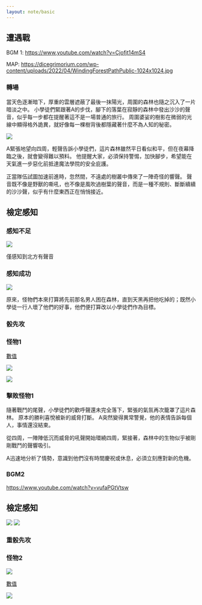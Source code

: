 ```yaml
---
layout: note/basic
---
```


## 遭遇戰
BGM 1: 
https://www.youtube.com/watch?v=Cjofjt14mS4

MAP: https://dicegrimorium.com/wp-content/uploads/2022/04/WindingForestPathPublic-1024x1024.jpg

### 轉場
當天色逐漸暗下，厚重的雲層遮蔽了最後一抹陽光，周圍的森林也隨之沉入了一片暗淡之中。 小學徒們緊跟著A的步伐，腳下的落葉在寂靜的森林中發出沙沙的聲音，似乎每一步都在提醒著這不是一場普通的旅行。 周圍婆娑的樹影在微弱的光線中顯得格外詭異，就好像每一棵樹背後都隱藏著什麼不為人知的秘密。

![](./戰爭迷霧.webp)

A緊張地望向四周，輕聲告訴小學徒們，這片森林雖然平日看似和平，但在夜幕降臨之後，就會變得難以預料。 他提醒大家，必須保持警惕，加快腳步，希望能在天氣進一步惡化前抵達魔法學院的安全庇護。

正當隊伍試圖加速前進時，忽然間，不遠處的樹叢中傳來了一陣奇怪的響聲。 聲音既不像是野獸的嘶吼，也不像是風吹過樹葉的聲音，而是一種不規則、斷斷續續的沙沙聲，似乎有什麼東西正在悄悄接近。

## 檢定感知
### 感知不足
![](./Perception%20Direction.webp)

僅感知到北方有聲音

### 感知成功
![](./Perception%20Success.webp)


原來，怪物們本來打算將先前那名男人困在森林，直到天黑再把他吃掉的；既然小學徒一行人壞了他們的好事，他們便打算改以小學徒們作為目標。

### 骰先攻

### 怪物1
[數值](https://5etools.wayneh.tw/bestiary.html#%e5%b0%8f%e5%a6%96%e7%b2%be_mm)

![](https://5etools.wayneh.tw/img/bestiary/MM/Sprite.jpg)

![](https://5etools.wayneh.tw/img/MM/Sprite.png)


### 擊敗怪物1

隨著戰鬥的尾聲，小學徒們的歡呼聲還未完全落下，緊張的氣氛再次籠罩了這片森林。 原本的勝利喜悅被新的威脅打斷。 A突然變得異常警覺，他的表情告訴每個人，事情還沒結束。

從四周，一陣陣低沉而威脅的吼聲開始環繞四周，緊接著，森林中的生物似乎被剛剛戰鬥的聲響吸引。

A迅速地分析了情勢，意識到他們沒有時間慶祝或休息，必須立刻應對新的危機。

### BGM2
https://www.youtube.com/watch?v=vufaPGtVtsw


## 檢定感知

![](./Battle%202.webp)
![](./Battle%202%20Perception%20Success.webp)

### 重骰先攻

### 怪物2
![](https://5etools.wayneh.tw/img/bestiary/MM/Hyena.jpg)

[數值](https://5etools.wayneh.tw/bestiary.html#%e9%ac%a3%e7%8b%97_mm)

![](https://5etools.wayneh.tw/img/MM/Hyena.png)

